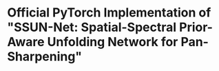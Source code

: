  # Official PyTorch Implementation of "SSUN-Net: Spatial-Spectral Prior-Aware Unfolding Network for Pan-Sharpening"
